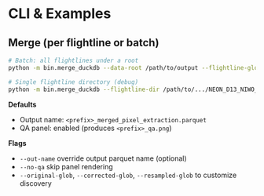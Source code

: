 # CLI & Examples

## Merge (per flightline or batch)
```bash
# Batch: all flightlines under a root
python -m bin.merge_duckdb --data-root /path/to/output --flightline-glob "NEON_*"

# Single flightline directory (debug)
python -m bin.merge_duckdb --flightline-dir /path/to/.../NEON_D13_NIWO_DP1_L020-1_20230815_directional_reflectance
```
**Defaults**

- Output name: `<prefix>_merged_pixel_extraction.parquet`
- QA panel: enabled (produces `<prefix>_qa.png`)

**Flags**

- `--out-name` override output parquet name (optional)
- `--no-qa` skip panel rendering
- `--original-glob`, `--corrected-glob`, `--resampled-glob` to customize discovery
